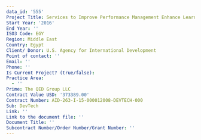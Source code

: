```yaml
---
data_id: '555'
Project Title: Services to Improve Performance Management Enhance Learning and Evaluation
Start Year: '2016'
End Year: ''
ISO3 Code: EGY
Region: Middle East
Country: Egypt
Client/ Donor: U.S. Agency for International Development
Point of contact: ''
Email: ''
Phone: ''
Is Current Project? (true/false): 
Practice Area:
  - ''
Prime: The QED Group LLC
Contract Value USD: '373389.00'
Contract Number: AID-263-I-15-000012008-DEVTECH-000
Sub: DevTech
Link: ''
Link to the document file: ''
Document Title: ''
Subcontract Number/Order Number/Grant Number: ''
---
```


